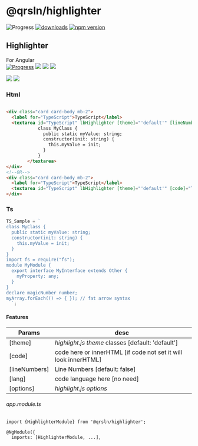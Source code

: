 # @qrsln/highlighter

![Progress](https://img.shields.io/badge/Progress-✔✔✔✔☐‌‌‌‌‌‌‌-blue)
[![downloads](https://img.shields.io/npm/dm/@qrsln/highlighter.svg)](https://npmcharts.com/compare/@qrsln/highlighter?minimal=true)
[![npm version](https://badge.fury.io/js/%40qrsln%2Fhighlighter.svg)](https://badge.fury.io/js/%40qrsln%2Fhighlighter)

## Highlighter

For Angular  
[![Progress](https://img.shields.io/badge/Demo-✔✔✔✔☐‌‌‌‌‌‌‌-blue)](https://krsln.github.io/NgLootBox/Highlighter)
[![](https://img.shields.io/badge/Main-readme‌‌‌‌‌‌‌-white)](../readme.md)
[![](https://img.shields.io/badge/readme‌‌‌‌‌‌‌-white)](src/readme.md)
[![](https://img.shields.io/badge/usage‌‌‌‌‌‌‌-orange)](src/usage.md)

![](https://github.com/krsln/NgLootBox/raw/master/highlighter/Screenshots/Highlighter_1.png)
![](https://github.com/krsln/NgLootBox/raw/master/highlighter/Screenshots/Highlighter_2.png)

### Html

```html

<div class="card card-body mb-2">
  <label for="TypeScript">TypeScript</label>
  <textarea id="TypeScript" lbHighlighter [theme]="'default'" [lineNumbers]="true">
            class MyClass {
              public static myValue: string;
              constructor(init: string) {
                this.myValue = init;
              }
            }  
        </textarea>
</div>
<!--OR-->
<div class="card card-body mb-2">
  <label for="TypeScript">TypeScript</label>
  <textarea id="TypeScript" lbHighlighter [theme]="'default'" [code]="TS_Sample" [lineNumbers]="true"></textarea>
</div>
```

### Ts

```typescript
TS_Sample = `
class MyClass {
  public static myValue: string;
  constructor(init: string) {
    this.myValue = init;
  }
}
import fs = require("fs");
module MyModule {
  export interface MyInterface extends Other {
    myProperty: any;
  }
}
declare magicNumber number;
myArray.forEach(() => { }); // fat arrow syntax
  `;
```  

#### Features

Params | desc
 --- | ---  
[theme] | _highlight.js theme_ classes [default: 'default']
[code] | code here or innerHTML [if code not set it will look innerHTML]
[lineNumbers] | Line Numbers [default: false]
[lang] | code language here [no need]
[options] | _highlight.js options_

###### app.module.ts

```
import {HighlighterModule} from '@qrsln/highlighter';

@NgModule({
  imports: [HighlighterModule, ...],

```  
 
